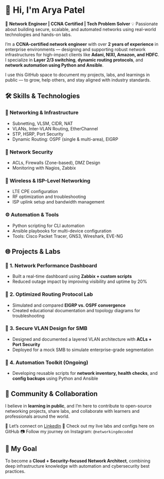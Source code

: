 # 👋 Hi, I'm Arya Patel

🎯 **Network Engineer | CCNA Certified | Tech Problem Solver**
💡 Passionate about building secure, scalable, and automated networks using real-world technologies and hands-on labs.

I’m a **CCNA-certified network engineer** with over **2 years of experience** in enterprise environments — designing and supporting robust network infrastructures for high-impact clients like **Adani, NIXI, Amazon, and HDFC**. I specialize in **Layer 2/3 switching**, **dynamic routing protocols**, and **network automation using Python and Ansible**.

I use this GitHub space to document my projects, labs, and learnings in public — to grow, help others, and stay aligned with industry standards.

## 🛠️ Skills & Technologies

### 📶 **Networking & Infrastructure**

* Subnetting, VLSM, CIDR, NAT
* VLANs, Inter-VLAN Routing, EtherChannel
* STP, HSRP, Port Security
* Dynamic Routing: OSPF (single & multi-area), EIGRP

### 🔐 **Network Security**

* ACLs, Firewalls (Zone-based), DMZ Design
* Monitoring with Nagios, Zabbix

### 🛁 **Wireless & ISP-Level Networking**

* LTE CPE configuration
* RF optimization and troubleshooting
* ISP uplink setup and bandwidth management

### ⚙️ **Automation & Tools**

* Python scripting for CLI automation
* Ansible playbooks for multi-device configuration
* Tools: Cisco Packet Tracer, GNS3, Wireshark, EVE-NG

## 🌐 Projects & Labs

### 🔧 **1. Network Performance Dashboard**

* Built a real-time dashboard using **Zabbix + custom scripts**
* Reduced outage impact by improving visibility and uptime by 20%

### 🛁 **2. Optimized Routing Protocol Lab**

* Simulated and compared **EIGRP vs. OSPF convergence**
* Created educational documentation and topology diagrams for troubleshooting

### 🔐 **3. Secure VLAN Design for SMB**

* Designed and documented a layered VLAN architecture with **ACLs + Port Security**
* Deployed for a mock SMB to simulate enterprise-grade segmentation

### 🧠 **4. Automation Toolkit (Ongoing)**

* Developing reusable scripts for **network inventory, health checks**, and **config backups** using Python and Ansible

## 🤝 Community & Collaboration

I believe in **learning in public**, and I’m here to contribute to open-source networking projects, share labs, and collaborate with learners and professionals around the world.

📩 Let’s connect on [LinkedIn](https://www.linkedin.com/in/aryapatel27/)
📁 Check out my live labs and configs here on GitHub
📷 Follow my journey on Instagram: `@networkingdecoded`

## 🚀 My Goal

To become a **Cloud + Security-focused Network Architect**, combining deep infrastructure knowledge with automation and cybersecurity best practices.
